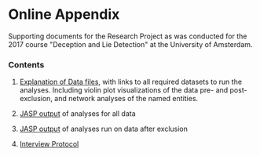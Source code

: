 <H1> Online Appendix </H1>
Supporting documents for the Research Project as was conducted for the 2017 course "Deception and Lie Detection" at the University of Amsterdam.

<br>

<H3> Contents </H3>

1. [Explanation of Data files](https://github.com/SHogenboom/OnlineAppendix--LieDetection2017/blob/master/Explanation_of_Data.pdf), with links to all required datasets to run the analyses. Including violin plot visualizations of the data pre- and post-exclusion, and network analyses of the named entities.

2. [JASP output](https://github.com/SHogenboom/OnlineAppendix--LieDetection2017/blob/master/JASP_CombinedData_All.jasp) of analyses for all data

3. [JASP output](https://github.com/SHogenboom/OnlineAppendix--LieDetection2017/blob/master/JASP_Combined_Excluded.jasp) of analyses run on data after exclusion

4. [Interview Protocol](https://github.com/SHogenboom/OnlineAppendix--LieDetection2017/blob/master/InterviewProtocol.docx)